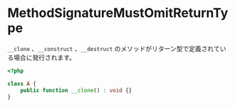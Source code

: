 # MethodSignatureMustOmitReturnType

`__clone` 、`__construct` 、`__destruct` のメソッドがリターン型で定義されている場合に発行されます。

```php
<?php

class A {
    public function __clone() : void {}
}
```
